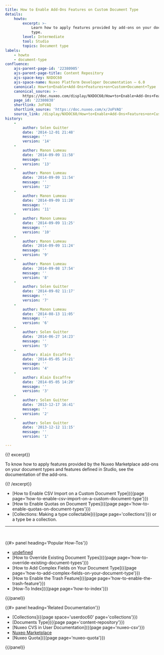 ```yaml
---
title: How to Enable Add-Ons Features on Custom Document Type
details:
    howto:
        excerpt: >-
            Learn how to apply features provided by add-ons on your document
            type.
        level: Intermediate
        tool: Studio
        topics: Document type
labels:
    - howto
    - document-type
confluence:
    ajs-parent-page-id: '22380905'
    ajs-parent-page-title: Content Repository
    ajs-space-key: NXDOC60
    ajs-space-name: Nuxeo Platform Developer Documentation — 6.0
    canonical: How+to+Enable+Add-Ons+Features+on+Custom+Document+Type
    canonical_source: >-
        https://doc.nuxeo.com/display/NXDOC60/How+to+Enable+Add-Ons+Features+on+Custom+Document+Type
    page_id: '22380838'
    shortlink: JoFVAQ
    shortlink_source: 'https://doc.nuxeo.com/x/JoFVAQ'
    source_link: /display/NXDOC60/How+to+Enable+Add-Ons+Features+on+Custom+Document+Type
history:
    - 
        author: Solen Guitter
        date: '2014-12-01 21:48'
        message: ''
        version: '14'
    - 
        author: Manon Lumeau
        date: '2014-09-09 11:58'
        message: ''
        version: '13'
    - 
        author: Manon Lumeau
        date: '2014-09-09 11:54'
        message: ''
        version: '12'
    - 
        author: Manon Lumeau
        date: '2014-09-09 11:28'
        message: ''
        version: '11'
    - 
        author: Manon Lumeau
        date: '2014-09-09 11:25'
        message: ''
        version: '10'
    - 
        author: Manon Lumeau
        date: '2014-09-09 11:24'
        message: ''
        version: '9'
    - 
        author: Manon Lumeau
        date: '2014-09-08 17:54'
        message: ''
        version: '8'
    - 
        author: Solen Guitter
        date: '2014-09-02 11:17'
        message: ''
        version: '7'
    - 
        author: Manon Lumeau
        date: '2014-08-13 11:05'
        message: ''
        version: '6'
    - 
        author: Solen Guitter
        date: '2014-06-27 14:23'
        message: ''
        version: '5'
    - 
        author: Alain Escaffre
        date: '2014-05-05 14:21'
        message: ''
        version: '4'
    - 
        author: Alain Escaffre
        date: '2014-05-05 14:20'
        message: ''
        version: '3'
    - 
        author: Solen Guitter
        date: '2013-12-17 16:41'
        message: ''
        version: '2'
    - 
        author: Solen Guitter
        date: '2013-12-12 11:15'
        message: ''
        version: '1'

---
```

{{! excerpt}}

To know how to apply features provided by the Nuxeo Marketplace add-ons on your document types and features defined in Studio, see the documentation of the add-ons.

{{! /excerpt}}

*   [How to Enable CSV Import on a Custom Document Type]({{page page='how-to-enable-csv-import-on-a-custom-document-type'}})
*   [How to Enable Quotas on Document Types]({{page page='how-to-enable-quotas-on-document-types'}})
*   [Collections: Making a type collectable]({{page page='collections'}}) or a type be a collection.

* * *

&nbsp;

<div class="row" data-equalizer data-equalize-on="medium"><div class="column medium-6">{{#> panel heading='Popular How-Tos'}}

*   [undefined]()&nbsp;
*   [How to Override Existing Document Types]({{page page='how-to-override-existing-document-types'}}) &nbsp;
*   [How to Add Complex Fields on Your Document Type]({{page page='how-to-add-complex-fields-on-your-document-type'}}) &nbsp;
*   [How to Enable the Trash Feature]({{page page='how-to-enable-the-trash-feature'}})
*   [How-To Index]({{page page='how-to-index'}})

{{/panel}}</div><div class="column medium-6">{{#> panel heading='Related Documentation'}}

*   [Collections]({{page space='userdoc60' page='collections'}})
*   [Documents Type]({{page page='content-repository'}})
*   [Nuxeo CVS in User Documentation]({{page page='nuxeo-csv'}})
*   [Nuxeo Marketplace](http://marketplace.nuxeo.com/)
*   [Nuxeo Quota]({{page page='nuxeo-quota'}})

{{/panel}}</div></div>